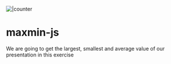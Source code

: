 ![|counter](https://www.google.com/url?sa=i&url=https%3A%2F%2Fwww.semrush.com%2Fblog%2Fjavascript%2F&psig=AOvVaw21YQLeopdboRIrLa8kjvAw&ust=1703601984029000&source=images&cd=vfe&opi=89978449&ved=0CBIQjRxqFwoTCNj4h4zqqoMDFQAAAAAdAAAAABAD)
# maxmin-js
We are going to get the largest, smallest and average value of our presentation in this exercise
